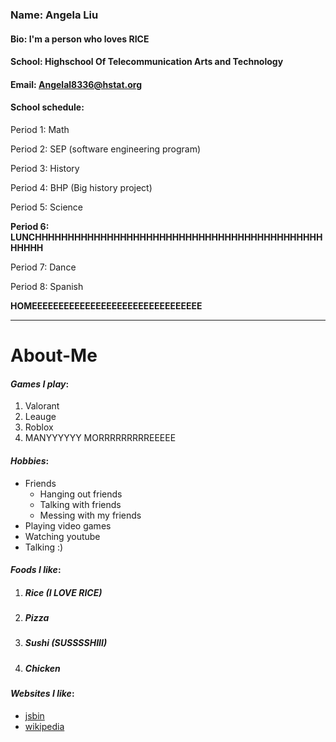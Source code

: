 
### Name: Angela Liu

#### Bio: I'm a person who loves RICE

#### School: Highschool Of Telecommunication Arts and Technology

#### Email: Angelal8336@hstat.org


#### School schedule:
Period 1: Math

Period 2: SEP (software engineering program)

Period 3: History

Period 4: BHP (Big history project)

Period 5: Science

**Period 6: LUNCHHHHHHHHHHHHHHHHHHHHHHHHHHHHHHHHHHHHHHHHHHHHHHHHH**

Period 7: Dance

Period 8: Spanish

**HOMEEEEEEEEEEEEEEEEEEEEEEEEEEEEEEEE**


---

# About-Me

#### _Games I play_:

1. Valorant
2. Leauge
3. Roblox
4. MANYYYYYY MORRRRRRRRREEEEE

#### _Hobbies_:

* Friends
  * Hanging out friends
  * Talking with friends
  * Messing with my friends
* Playing video games
* Watching youtube
* Talking :)

#### _Foods I like_:

1. ##### **Rice** (I LOVE RICE)
2. ##### Pizza
3. ##### **Sushi** (SUSSSSHIII)
4. ##### Chicken

#### _Websites I like_:

* [jsbin](https://jsbin.com/?html,output)
* [wikipedia](https://www.wikipedia.org/)
